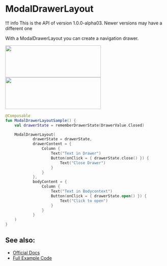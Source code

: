 # ModalDrawerLayout

!!! info
    This is the API of version 1.0.0-alpha03. Newer versions may have a different one

With a ModalDrawerLayout you can create a navigation drawer.

<p align="left">
  <img src ="../../images/material/modaldrawer/modaldrawerClosed.png" height=100 width=300 />
  <img src ="../../images/material/modaldrawer/ModaldrawerOpened.png" height=100 width=300 />
</p>

```kotlin
@Composable
fun ModalDrawerLayoutSample() {
    val drawerState = rememberDrawerState(DrawerValue.Closed)

    ModalDrawerLayout(
            drawerState = drawerState,
            drawerContent = {
                Column {
                    Text("Text in Drawer")
                    Button(onClick = { drawerState.close() }) {
                        Text("Close Drawer")
                    }
                }
            },
            bodyContent = {
                Column {
                    Text("Text in Bodycontext")
                    Button(onClick = { drawerState.open() }) {
                        Text("Click to open")
                    }
                }
            }
    )
}
```

## See also:
* [Official Docs](https://developer.android.com/reference/kotlin/androidx/compose/material/package-summary#modaldrawerlayout)
* [Full Example Code](https://github.com/Foso/Jetpack-Compose-Playground/blob/master/compose/src/main/java/de/jensklingenberg/jetpackcomposeplayground/ui/github/material/modaldrawer/ModalDrawerLayoutSample.kt)
